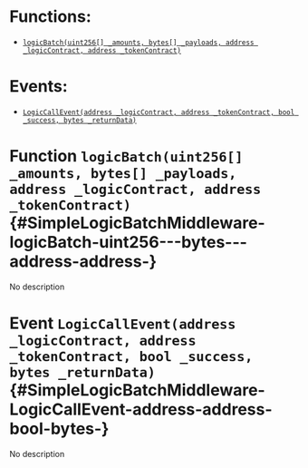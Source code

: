 # Functions:

- [`logicBatch(uint256[] _amounts, bytes[] _payloads, address _logicContract, address _tokenContract)`](#SimpleLogicBatchMiddleware-logicBatch-uint256---bytes---address-address-)

# Events:

- [`LogicCallEvent(address _logicContract, address _tokenContract, bool _success, bytes _returnData)`](#SimpleLogicBatchMiddleware-LogicCallEvent-address-address-bool-bytes-)

# Function `logicBatch(uint256[] _amounts, bytes[] _payloads, address _logicContract, address _tokenContract)` {#SimpleLogicBatchMiddleware-logicBatch-uint256---bytes---address-address-}

No description

# Event `LogicCallEvent(address _logicContract, address _tokenContract, bool _success, bytes _returnData)` {#SimpleLogicBatchMiddleware-LogicCallEvent-address-address-bool-bytes-}

No description
